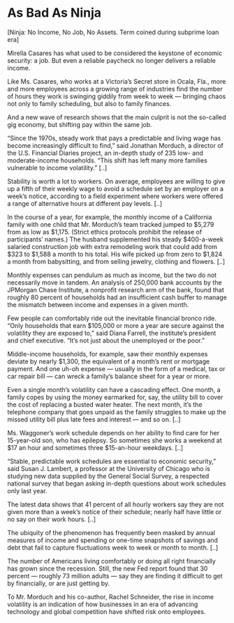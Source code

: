 # As Bad As Ninja

[Ninja: No Income, No Job, No Assets. Term coined during subprime loan
era]

Mirella Casares has what used to be considered the keystone of
economic security: a job. But even a reliable paycheck no longer
delivers a reliable income.

Like Ms. Casares, who works at a Victoria’s Secret store in Ocala,
Fla., more and more employees across a growing range of industries
find the number of hours they work is swinging giddily from week to
week — bringing chaos not only to family scheduling, but also to
family finances.

And a new wave of research shows that the main culprit is not the
so-called gig economy, but shifting pay within the same job.

“Since the 1970s, steady work that pays a predictable and living wage
has become increasingly difficult to find,” said Jonathan Morduch, a
director of the U.S. Financial Diaries project, an in-depth study of
235 low- and moderate-income households. “This shift has left many
more families vulnerable to income volatility.” [..]

Stability is worth a lot to workers. On average, employees are willing
to give up a fifth of their weekly wage to avoid a schedule set by an
employer on a week’s notice, according to a field experiment where
workers were offered a range of alternative hours at different pay
levels. [..]

In the course of a year, for example, the monthly income of a
California family with one child that Mr. Morduch’s team tracked
jumped to $5,279 from as low as $1,175. (Strict ethics protocols
prohibit the release of participants’ names.) The husband supplemented
his steady $400-a-week salaried construction job with extra remodeling
work that could add from $323 to $1,588 a month to his total. His wife
picked up from zero to $1,824 a month from babysitting, and from
selling jewelry, clothing and flowers. [..]

Monthly expenses can pendulum as much as income, but the two do not
necessarily move in tandem. An analysis of 250,000 bank accounts by
the JPMorgan Chase Institute, a nonprofit research arm of the bank,
found that roughly 80 percent of households had an insufficient cash
buffer to manage the mismatch between income and expenses in a given
month.

Few people can comfortably ride out the inevitable financial bronco
ride. “Only households that earn $105,000 or more a year are secure
against the volatility they are exposed to,” said Diana Farrell, the
institute’s president and chief executive. “It’s not just about the
unemployed or the poor.”

Middle-income households, for example, saw their monthly expenses
deviate by nearly $1,300, the equivalent of a month’s rent or mortgage
payment. And one uh-oh expense — usually in the form of a medical, tax
or car repair bill — can wreck a family’s balance sheet for a year or
more.

Even a single month’s volatility can have a cascading effect. One
month, a family copes by using the money earmarked for, say, the
utility bill to cover the cost of replacing a busted water heater. The
next month, it’s the telephone company that goes unpaid as the family
struggles to make up the missed utility bill plus late fees and
interest — and so on. [..]

Ms. Waggoner’s work schedule depends on her ability to find care for
her 15-year-old son, who has epilepsy. So sometimes she works a
weekend at $17 an hour and sometimes three $15-an-hour weekdays. [..]

“Stable, predictable work schedules are essential to economic
security,” said Susan J. Lambert, a professor at the University of
Chicago who is studying new data supplied by the General Social
Survey, a respected national survey that began asking in-depth
questions about work schedules only last year.

The latest data shows that 41 percent of all hourly workers say they
are not given more than a week’s notice of their schedule; nearly half
have little or no say on their work hours. [..]

The ubiquity of the phenomenon has frequently been masked by annual
measures of income and spending or one-time snapshots of savings and
debt that fail to capture fluctuations week to week or month to
month. [..]

The number of Americans living comfortably or doing all right
financially has grown since the recession. Still, the new Fed report
found that 30 percent — roughly 73 million adults — say they are
finding it difficult to get by financially, or are just getting by.

To Mr. Morduch and his co-author, Rachel Schneider, the rise in income
volatility is an indication of how businesses in an era of advancing
technology and global competition have shifted risk onto employees.











